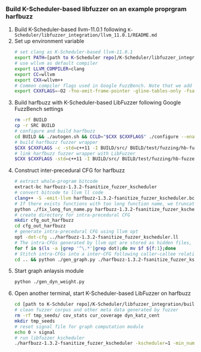 ### Build K-Scheduler-based libfuzzer on an example proprgram harfbuzz
1. Build K-Scheduler-based llvm-11.0.1 following ``K-Scheduler/libfuzzer_integration/llvm_11.0.1/README.md``
2. Set up environment variable
    ```sh
    # set clang as K-Scheduler-based llvm-11.0.1
    export PATH=[path to K-Scheduler repo]/K-Scheduler/libfuzzer_integration/llvm_11.0.1/build/bin
    # use wllvm as default compiler
    export LLVM_COMPILER=clang
    export CC=wllvm
    export CXX=wllvm++
    # Common compiler flags used in Google FuzzBench. Note that we add "-fsanitize-coverage=no-prune" to ensure a complete CFG intrumentation.
    export CXXFLAGS=-O2 -fno-omit-frame-pointer -gline-tables-only -fsanitize=address,fuzzer-no-link -fsanitize-coverage=no-prune -fsanitize-address-use-after-scope
    ```
3. Build harfbuzz with K-Scheduler-based LibFuzzer following Google FuzzBench settings
    ```sh
    rm -rf BUILD
    cp -r SRC BUILD 
    # configure and build harfbuzz
    cd BUILD && ./autogen.sh && CCLD="$CXX $CXXFLAGS" ./configure --enable-static --disable-shared && make -j -C src fuzzing
    # build harfbuzz fuzzer wrapper
    $CXX $CXXFLAGS -c -std=c++11 -I BUILD/src/ BUILD/test/fuzzing/hb-fuzzer.cc -o BUILD/test/fuzzing/hb-fuzzer.o 
    # link harfbuzz fuzzer wrapper with LibFuzzer
    $CXX $CXXFLAGS -std=c++11 -I BUILD/src/ BUILD/test/fuzzing/hb-fuzzer.o BUILD/src/.libs/libharfbuzz-fuzzing.a -fsanitize=fuzzer -lglib-2.0 -o harfbuzz-1.3.2-fsanitize_fuzzer_kscheduler
    ```
4. Construct inter-precedural CFG for harfbuzz
    ```sh
    # extract whole-program bitcode 
    extract-bc harfbuzz-1.3.2-fsanitize_fuzzer_kscheduler
    # convert bitcode to llvm ll code
    clang++ -S -emit-llvm harfbuzz-1.3.2-fsanitize_fuzzer_kscheduler.bc
    # If there exists functions with too long function name, we truncate their name with shorter hash. Becasue function with too long function names will be ignored by llvm opt CFG construction.
    python ./fix_long_fun_name.py harfbuzz-1.3.2-fsanitize_fuzzer_kscheduler.ll
    # create directory for intra-precedural CFG
    mkdir cfg_out_harfbuzz
    cd cfg_out_harfbuzz
    # generate intra-precedural CFG using llvm opt
    opt -dot-cfg ../harfbuzz-1.3.2-fsanitize_fuzzer_kscheduler.ll
    # The intra-CFGs generated by llvm opt are stored as hidden files, rename them as normal files.
    for f in $(ls -a |grep '^\.*'|grep dot);do mv $f ${f:1};done
    # Stitch intra-CFGs into a inter-CFG following caller-callee relationships
    cd .. && python ./gen_graph.py ./harfbuzz-1.3.2-fsanitize_fuzzer_kscheduler_fix.ll cfg_out_harfbuzz
    ```
5. Start graph anlaysis module 
    ```sh
    python ./gen_dyn_weight.py
    ```
6. Open another terminal, start K-Scheduler-based LibFuzzer on harfbuzz
    ```sh
    cd [path to K-Schduler repo]/K-Scheduler/libfuzzer_integration/build_example/
    # clean fuzzer corpus and other meta data generated by fuzzer
    rm -rf tmp_seeds/ cov_stats cur_coverage dyn_katz_cent 
    mkdir tmp_seeds
    # reset signal file for graph computation module
    echo 0 > signal
    # run libfuzzer_kscheduler
    ./harfbuzz-1.3.2-fsanitize_fuzzer_kscheduler -kscheduler=1 -min_num_mutations_for_each_seed=200 ./tmp_seeds/ seeds/
    ```
